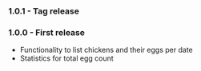 ### 1.0.1 - Tag release 

### 1.0.0 - First release
* Functionality to list chickens and their eggs per date
* Statistics for total egg count